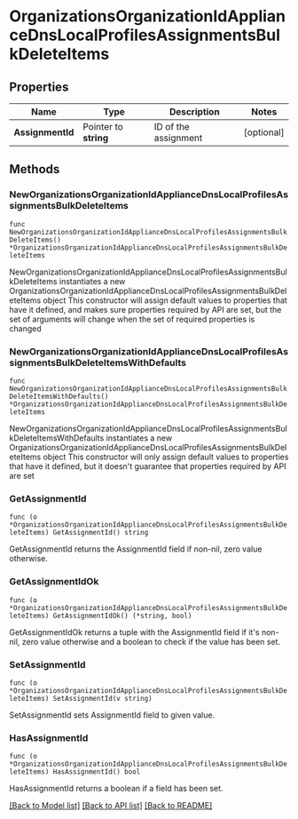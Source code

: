 # OrganizationsOrganizationIdApplianceDnsLocalProfilesAssignmentsBulkDeleteItems

## Properties

Name | Type | Description | Notes
------------ | ------------- | ------------- | -------------
**AssignmentId** | Pointer to **string** | ID of the assignment | [optional] 

## Methods

### NewOrganizationsOrganizationIdApplianceDnsLocalProfilesAssignmentsBulkDeleteItems

`func NewOrganizationsOrganizationIdApplianceDnsLocalProfilesAssignmentsBulkDeleteItems() *OrganizationsOrganizationIdApplianceDnsLocalProfilesAssignmentsBulkDeleteItems`

NewOrganizationsOrganizationIdApplianceDnsLocalProfilesAssignmentsBulkDeleteItems instantiates a new OrganizationsOrganizationIdApplianceDnsLocalProfilesAssignmentsBulkDeleteItems object
This constructor will assign default values to properties that have it defined,
and makes sure properties required by API are set, but the set of arguments
will change when the set of required properties is changed

### NewOrganizationsOrganizationIdApplianceDnsLocalProfilesAssignmentsBulkDeleteItemsWithDefaults

`func NewOrganizationsOrganizationIdApplianceDnsLocalProfilesAssignmentsBulkDeleteItemsWithDefaults() *OrganizationsOrganizationIdApplianceDnsLocalProfilesAssignmentsBulkDeleteItems`

NewOrganizationsOrganizationIdApplianceDnsLocalProfilesAssignmentsBulkDeleteItemsWithDefaults instantiates a new OrganizationsOrganizationIdApplianceDnsLocalProfilesAssignmentsBulkDeleteItems object
This constructor will only assign default values to properties that have it defined,
but it doesn't guarantee that properties required by API are set

### GetAssignmentId

`func (o *OrganizationsOrganizationIdApplianceDnsLocalProfilesAssignmentsBulkDeleteItems) GetAssignmentId() string`

GetAssignmentId returns the AssignmentId field if non-nil, zero value otherwise.

### GetAssignmentIdOk

`func (o *OrganizationsOrganizationIdApplianceDnsLocalProfilesAssignmentsBulkDeleteItems) GetAssignmentIdOk() (*string, bool)`

GetAssignmentIdOk returns a tuple with the AssignmentId field if it's non-nil, zero value otherwise
and a boolean to check if the value has been set.

### SetAssignmentId

`func (o *OrganizationsOrganizationIdApplianceDnsLocalProfilesAssignmentsBulkDeleteItems) SetAssignmentId(v string)`

SetAssignmentId sets AssignmentId field to given value.

### HasAssignmentId

`func (o *OrganizationsOrganizationIdApplianceDnsLocalProfilesAssignmentsBulkDeleteItems) HasAssignmentId() bool`

HasAssignmentId returns a boolean if a field has been set.


[[Back to Model list]](../README.md#documentation-for-models) [[Back to API list]](../README.md#documentation-for-api-endpoints) [[Back to README]](../README.md)


